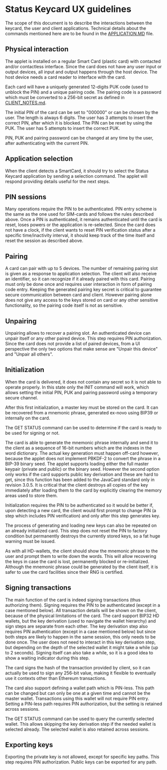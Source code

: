 # Status Keycard UX guidelines

The scope of this document is to describe the interactions between the keycard, the user and client applications.
Technical details about the commands mentioned here are to be found in the [APPLICATION.MD](APPLICATION.MD) file.

## Physical interaction

The applet is installed on a regular Smart Card (plastic card) with contacted and/or contactless interface. Since the
card does not have any user input or output devices, all input and output happens through the host device. The host
device needs a card reader to interface with the card.

Each card will have a uniquely generated 12-digits PUK code (used to unblock the PIN) and a unique pairing code. The
pairing code is a password which must be converted to a 256-bit secret as defined in [CLIENT_NOTES.md](CLIENT_NOTES.md).

The initial PIN of the card can be set to "000000" or can be chosen by the user. The length is always 6 digits. The user
has 3 attempts to insert the correct PIN, after which it is blocked. The PIN can be reset by using the PUK. The user has 
5 attempts to insert the correct PUK.

PIN, PUK and pairing password can be changed at any time by the user, after authenticating with the current PIN.

## Application selection

When the client detects a SmartCard, it should try to select the Status Keycard application by sending a selection command.
The applet will respond providing details useful for the next steps.

## PIN sessions

Many operations require the PIN to be authenticated. PIN entry scheme is the same as the one used for SIM-cards and follows
the rules described above. Once a PIN is authenticated, it remains authenticated until the card is reset, loses powers or
the application is re-selected. Since the card does not have a clock, if the client wants to reset PIN verification status
after a specific time/inactivity interval, it should keep track of the time itself and reset the session as described above.

## Pairing

A card can pair with up to 5 devices. The number of remaining pairing slot is given as a response to application selection.
The client will also receive an identifier, so it can recognize if it already paired with this card. Pairing must only
be done once and requires user interaction in form of pairing code entry. Keeping the generated pairing key secret is
critical to guarantee secure communication between card and client. However pairing alone does not give any access to the
keys stored on card or any other sensitive functionality, so the pairing code itself is not as sensitive.

## Unpairing

Unpairing allows to recover a pairing slot. An authenticated device can unpair itself or any other paired device. This
step requires PIN authorization. Since the card does not provide a list of paired devices, from a UI perspective the only
two options that make sense are "Unpair this device" and "Unpair all others".

## Initialization

When the card is delivered, it does not contain any secret so it is not able to operate properly. In this state only the
INIT command will work, which allows setting the initial PIN, PUK and pairing password using a temporary secure channel.

After this first initialization, a master key must be stored on the card. It can be recovered from a mnemonic phrase,
generated ex-novo using BIP39 or internally on the card.

The GET STATUS command can be used to determine if the card is ready to be used for signing or not.

The card is able to generate the mnemonic phrase internally and send it to the client as a sequence of 16-bit numbers which
are the indexes in the word dictionary. The actual key generation must happen off-card however, because the applet does not
implement PBKDF-2 to convert the phrase in a BIP-39 binary seed. The applet supports loading either the full master keypair
(private and public) or the binary seed. However the second option only works if the card supports public key derivation and
these are hard to get, since this function has been added to the JavaCard standard only in revision 3.0.5. It is critical
that the client destroys all copies of the key immediately after loading them to the card by explicitly clearing the memory
areas used to store them.

Initialization requires the PIN to be authenticated so it would be better if, upon detecting a new card, the client would
first prompt to change PIN (a step which includes PIN verification) and only after this step generates key.

The process of generating and loading new keys can also be repeated on an already initialized card. This step does not
reset the PIN to factory condition but permanently destroys the currently stored keys, so a fat huge warning must be
issued.

As with all HD-wallets, the client should show the mnemonic phrase to the user and prompt them to write down the words.
This will allow recovering the keys in case the card is lost, permanently blocked or re-initialized. Although the mnemonic
phrase could be generated by the client itself, it is safer to use the card facilities since their RNG is certified.

## Signing transactions

The main function of the card is indeed signing transactions (thus authorizing them). Signing requires the PIN to be
authenticated (except in a case mentioned below). All transaction details will be shown on the client, because of the
physical limitations of the card. The card support BIP32 HD wallets, but the key derivation (used to navigate the wallet
hierarchy) and sign steps are separate from each other. The key derivation step also requires PIN authentication 
(except in a case mentioned below) but since both steps are likely to happen in the same session, this only needs to be
done once. The user does not need to interact in this key derivation step, but depending on the depth of the selected
wallet it might take a while (up to 2 seconds). Signing itself can also take a while, so it is a good idea to show a waiting
indicator during this step.

The card signs the hash of the transaction provided by client, so it can actually be used to sign any 256-bit value, making
it flexible to eventually use it contexts other than Ethereum transactions.

The card also support defining a wallet path which is PIN-less. This path can be changed but can only be one at a given time
and cannot be the master wallet. Transactions using this wallet will not require PIN entry. Setting a PIN-less path requires
PIN authorization, but the setting is retained across sessions.

The GET STATUS command can be used to query the currently selected wallet. This allows skipping the key derivation step
if the needed wallet is selected already. The selected wallet is also retained across sessions.

## Exporting keys

Exporting the private key is not allowed, except for specific key paths. This step requires PIN authorization. Public
keys can be exported for any path.

